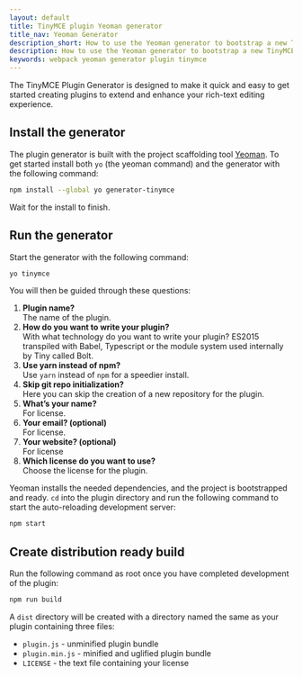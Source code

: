 ```yaml
---
layout: default
title: TinyMCE plugin Yeoman generator
title_nav: Yeoman Generator
description_short: How to use the Yeoman generator to bootstrap a new TinyMCE plugin
description: How to use the Yeoman generator to bootstrap a new TinyMCE plugin using ES2015/Babel or TypeScript.
keywords: webpack yeoman generator plugin tinymce
---
```


The TinyMCE Plugin Generator is designed to make it quick and easy to get started creating plugins to extend and enhance your rich-text editing experience.


## Install the generator
The plugin generator is built with the project scaffolding tool [Yeoman](http://yeoman.io/). To get started install both `yo` (the yeoman command) and the generator with the following command:

```bash
npm install --global yo generator-tinymce
```

Wait for the install to finish. 

## Run the generator
Start the generator with the following command:


```bash
yo tinymce
```

You will then be guided through these questions:

1. **Plugin name?**  
The name of the plugin.
2. **How do you want to write your plugin?**  
With what technology do you want to write your plugin? ES2015 transpiled with Babel, Typescript or the module system used internally by Tiny called Bolt.
3. **Use yarn instead of npm?**  
Use `yarn` instead of `npm` for a speedier install.
4. **Skip git repo initialization?**  
Here you can skip the creation of a new repository for the plugin.
5. **What’s your name?**  
For license.
6. **Your email? (optional)**  
For license.
7. **Your website? (optional)**  
For license
8. **Which license do you want to use?**  
Choose the license for the plugin.

Yeoman installs the needed dependencies, and the project is bootstrapped and ready. `cd` into the plugin directory and run the following command to start the auto-reloading development server:

```bash
npm start
```


## Create distribution ready build

Run the following command as root once you have completed development of the plugin:

```bash
npm run build
```

A `dist` directory will be created with a directory named the same as your plugin containing three files:

* `plugin.js` - unminified plugin bundle
* `plugin.min.js` - minified and uglified plugin bundle
* `LICENSE` - the text file containing your license


